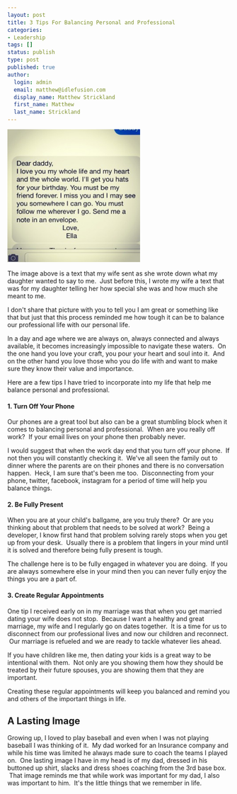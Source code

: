 ```yaml
---
layout: post
title: 3 Tips For Balancing Personal and Professional
categories:
- Leadership
tags: []
status: publish
type: post
published: true
author:
  login: admin
  email: matthew@idlefusion.com
  display_name: Matthew Strickland
  first_name: Matthew
  last_name: Strickland
---
```

<a href="http://mstrick.com/wp-content/uploads/2013/08/ella_letter.jpg"><img class="alignnone size-medium wp-image-662" alt="ella_letter" src="../assets/ella_letter-300x300.jpg" width="300" height="300" /></a>

The image above is a text that my wife sent as she wrote down what my daughter wanted to say to me.  Just before this, I wrote my wife a text that was for my daughter telling her how special she was and how much she meant to me.

I don't share that picture with you to tell you I am great or something like that but just that this process reminded me how tough it can be to balance our professional life with our personal life.

In a day and age where we are always on, always connected and always available, it becomes increasingly impossible to navigate these waters.  On the one hand you love your craft, you pour your heart and soul into it.  And on the other hand you love those who you do life with and want to make sure they know their value and importance.

Here are a few tips I have tried to incorporate into my life that help me balance personal and professional.

#### 1. Turn Off Your Phone

Our phones are a great tool but also can be a great stumbling block when it comes to balancing personal and professional.  When are you really off work?  If your email lives on your phone then probably never.

I would suggest that when the work day end that you turn off your phone.  If not then you will constantly checking it.  We've all seen the family out to dinner where the parents are on their phones and there is no conversation happen.  Heck, I am sure that's been me too.  Disconnecting from your phone, twitter, facebook, instagram for a period of time will help you balance things.

#### 2. Be Fully Present

When you are at your child's ballgame, are you truly there?  Or are you thinking about that problem that needs to be solved at work?  Being a developer, I know first hand that problem solving rarely stops when you get up from your desk.  Usually there is a problem that lingers in your mind until it is solved and therefore being fully present is tough.

The challenge here is to be fully engaged in whatever you are doing.  If you are always somewhere else in your mind then you can never fully enjoy the things you are a part of.

#### 3. Create Regular Appointments

One tip I received early on in my marriage was that when you get married dating your wife does not stop.  Because I want a healthy and great marriage, my wife and I regularly go on dates together.  It is a time for us to disconnect from our professional lives and now our children and reconnect.  Our marriage is refueled and we are ready to tackle whatever lies ahead.

If you have children like me, then dating your kids is a great way to be intentional with them.  Not only are you showing them how they should be treated by their future spouses, you are showing them that they are important.

Creating these regular appointments will keep you balanced and remind you and others of the important things in life.

## A Lasting Image

Growing up, I loved to play baseball and even when I was not playing baseball I was thinking of it.  My dad worked for an Insurance company and while his time was limited he always made sure to coach the teams I played on.  One lasting image I have in my head is of my dad, dressed in his buttoned up shirt, slacks and dress shoes coaching from the 3rd base box.  That image reminds me that while work was important for my dad, I also was important to him.  It's the little things that we remember in life.
